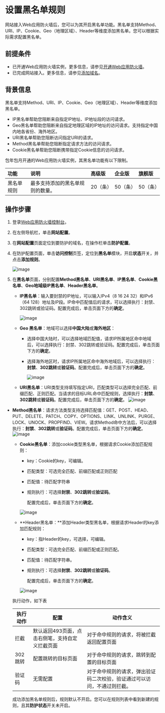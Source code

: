 # 设置黑名单规则

网站接入Web应用防火墙后，您可以为其开启黑名单功能。黑名单支持Method、URI、IP、Cookie、Geo（地理区域）、Header等维度添加黑名单。您可以根据实际需求配置黑名单。

## 前提条件

- 已开通Web应用防火墙实例，更多信息，请参见[开通Web应用防火墙](https://docs.jdcloud.com/cn/web-application-firewall/purchase-process)。
- 已完成网站接入。更多信息，请参见[添加域名](https://docs.jdcloud.com/cn/web-application-firewall/step-1)。

## 背景信息

黑名单支持Method、URI、IP、Cookie、Geo（地理区域）、Header等维度添加黑名单。

- IP黑名单帮助您阻断来自指定IP地址、IP地址段的访问请求。
- Geo黑名单帮助您阻断来自指定地理区域的IP地址的访问请求。支持指定中国内地各省份、海外地区。
- URI黑名单帮助您阻断访问指定URI的请求。
- Method黑名单帮助您阻断指定请求方法的访问请求。
- Cookie黑名单帮助您阻断携带指定Cookie信息的访问请求。

包年包月开通的Web应用防火墙实例，其黑名单功能有以下限制。

| 功能       | 说明                             | 高级版   | 企业版   | 旗舰版   |
| :--------- | :------------------------------- | :------- | :------- | :------- |
| 黑名单规则 | 最多支持添加的黑名单规则的数量。 | 20（条） | 50（条） | 50（条） |

## 操作步骤

1. 登录[Web应用防火墙控制台](https://cloudwaf-console.jdcloud.com/overview/business)。

2. 在左侧导航栏，单击**网站配置**。

3. 在**网站配置**页面定位到要防护的域名，在操作栏单击**防护配置**。

4. 在防护配置页面，单击**访问控制**页签，定位到**黑名单**模块，开启**状态**开关，并点击**添加规则**。

   ![image](../../../../../image/WAF/protect-configure/11.Black-List.png)

5. 在**黑名单**页面，分别配置**Method黑名单**、**URI黑名单**、**IP黑名单**、**Cookie黑名单**、**Geo地域级IP黑名单**、**Header黑名单**。

   - **IP黑名单**：输入要封禁的IP地址，可以输入IPv4（8 16 24 32）和IPv6（64 128）地址及IP段。IP命中匹配值后的请求，可以选择执行：封禁、302跳转或验证码。配置完成后，单击页面下方的**确定**。

     ![image](../../../../../image/WAF/protect-configure/12.Black-List-IP.png)

   - **Geo 黑名单**：地域可以选择**中国大陆**或**海外地区**：

     - 选择中国大陆时，可以选择地域匹配值，请求IP所属地区命中地域后，可以选择执行：封禁、302跳转或验证码。配置完成后，单击页面下方的**确定**。

     - 选择海外地区时，请求IP所属地区命中海外地域后，可以选择执行：**封禁**、**302跳转**或**验证码**。配置完成后，单击页面下方的**确定**。

       ![image](../../../../../image/WAF/protect-configure/13.Black-List-Geo.png)

   - **URI黑名单**：URI类型支持填写指定URI，匹配类型可以选择完全匹配、前缀匹配、正则匹配。当请求的目标URL命中匹配规则，选择执行：**封禁**、**302跳转**或**验证码**。配置完成后，单击页面下方的**确定**。
    ![image](../../../../../image/WAF/protect-configure/15.Black-List-URI.png)
   
- **Method黑名单**：请求方法类型支持选择匹配值：GET、POST、HEAD、PUT、DELETE、PATCH、COPY、OPTIONS、LINK、UNLINK、PURGE、LOCK、UNOCK、PROPFIND、VIEW。请求Method命中方法后，可以选择执行：**封禁**、**302跳转**或**验证码**。配置完成后，单击页面下方的**确定**。
     	![image](../../../../../image/WAF/protect-configure/14.Black-List-Method.png)

   - **Cookie黑名单**：添加cookie类型黑名单，根据请求Cookie添加匹配规则：

     - key：Cookie的key，可编辑。

     - 匹配类型：可选完全匹配、前缀匹配或正则匹配

     - 匹配值：待匹配字符串
    
     - 规则执行：可选择**封禁**、**302跳转**或**验证码**。
    
       配置完成后，单击页面下方的**确定**。

     ![image](../../../../../image/WAF/protect-configure/16.Black-List-Cookie.png)
    
   - **Header黑名单：**添加Header类型黑名单，根据请求Header的key添加匹配规则：
    
     - key：指Header的key，可选择，可编辑。
    
     - 匹配类型：可选完全匹配、前缀匹配或正则匹配。
    
     - 匹配值：待匹配字符串。
    
     - 规则执行：可选择**封禁**、**302跳转**或**验证码**。
    
       配置完成后，单击页面下方的**确定**。
     
     ![image](../../../../../image/WAF/protect-configure/17.Black-List-Header.png)
    
   
  执行动作，如下表
  
  | 执行动作 | 配置                                            | 动作含义                                                     |
  | -------- | ----------------------------------------------- | ------------------------------------------------------------ |
  | 拦截     | 默认返回493页面，点击右侧笔，支持自定义拦截页面 | 对于命中规则的请求，将被拦截返回配置页面                     |
  | 302跳转  | 配置跳转的目标页面                              | 对于命中规则的请求，跳转到配置的目标页面                     |
  | 验证码   | 无需配置                                        | 对于命中规则的请求，弹出验证码二次校验，验证通过可以访问，不通过则拦截。 |
  
   成功添加黑名单规则后，规则默认不开启。您可以在规则列表中看到新建的规则，且其**防护状态**开关未开启。

